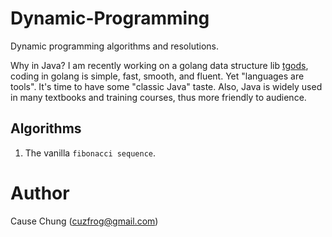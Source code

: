 # Dynamic-Programming

Dynamic programming algorithms and resolutions.

Why in Java? I am recently working on a golang data structure lib [tgods](https://github.com/cuzfrog/tgods),
coding in golang is simple, fast, smooth, and fluent. Yet "languages are tools". It's time to have some "classic Java" taste.
Also, Java is widely used in many textbooks and training courses, thus more friendly to audience.

## Algorithms

1. The vanilla `fibonacci sequence`.

# Author
Cause Chung (cuzfrog@gmail.com)